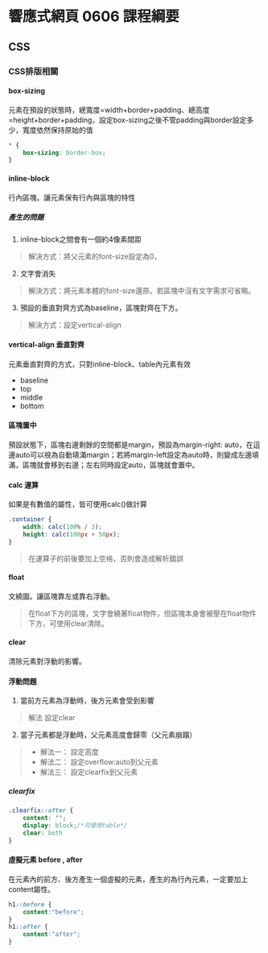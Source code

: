 # 響應式網頁 0606 課程綱要

## CSS
### CSS排版相關
#### box-sizing
元素在預設的狀態時，總寬度=width+border+padding、總高度=height+border+padding，設定box-sizing之後不管padding與border設定多少，寬度依然保持原始的值
```css
* {
    box-sizing: border-box;
}
```
#### inline-block
行內區塊。讓元素保有行內與區塊的特性

##### 產生的問題
1. inline-block之間會有一個約4像素間距
> 解決方式：將父元素的font-size設定為0，
2. 文字會消失
> 解決方式：將元素本體的font-size還原。若區塊中沒有文字需求可省略。 
3. 預設的垂直對齊方式為baseline，區塊對齊在下方。
> 解決方式：設定vertical-align
#### vertical-align 垂直對齊
元素垂直對齊的方式，只對inline-block、table內元素有效
* baseline
* top
* middle
* bottom

#### 區塊置中
預設狀態下，區塊右邊剩餘的空間都是margin，預設為margin-right: auto，在這邊auto可以視為自動填滿margin；若將margin-left設定為auto時，則變成左邊填滿，區塊就會移到右邊；左右同時設定auto，區塊就會置中。

#### calc  運算
如果是有數值的屬性，皆可使用calc()做計算
```css
.container {
    width: calc(100% / 3);
    height: calc(100px + 50px);
}
```
> 在運算子的前後要加上空格，否則會造成解析錯誤
#### float
文繞圖。讓區塊靠左或靠右浮動。
>在float下方的區塊，文字會繞著float物件，但區塊本身會被壓在float物件下方，可使用clear清除。
#### clear
清除元素對浮動的影響。

#### 浮動問題
1. 當前方元素為浮動時，後方元素會受到影響
> 解法
> 設定clear

2. 當子元素都是浮動時，父元素高度會歸零（父元素崩蹋）
> * 解法一：
> 設定高度
> * 解法二：
> 設定overflow:auto到父元素
> * 解法三：
> 設定clearfix到父元素
> 

##### clearfix
```css
.clearfix::after {
    content: "";
    display: block;/*可使用table*/
    clear: both
}
```

#### 虛擬元素 before , after
在元素內的前方、後方產生一個虛擬的元素，產生的為行內元素，一定要加上content屬性。
```css
h1::before {
    content:"before";
}
h1::after {
    content:"after";
}
```